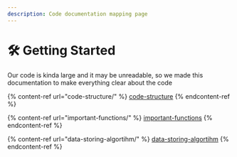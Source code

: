 ```yaml
---
description: Code documentation mapping page
---
```


# 🛠 Getting Started

Our code is kinda large and it may be unreadable, so we made this documentation to make everything clear about the code

{% content-ref url="code-structure/" %}
[code-structure](code-structure/)
{% endcontent-ref %}

{% content-ref url="important-functions/" %}
[important-functions](important-functions/)
{% endcontent-ref %}

{% content-ref url="data-storing-algortihm/" %}
[data-storing-algortihm](data-storing-algortihm/)
{% endcontent-ref %}
